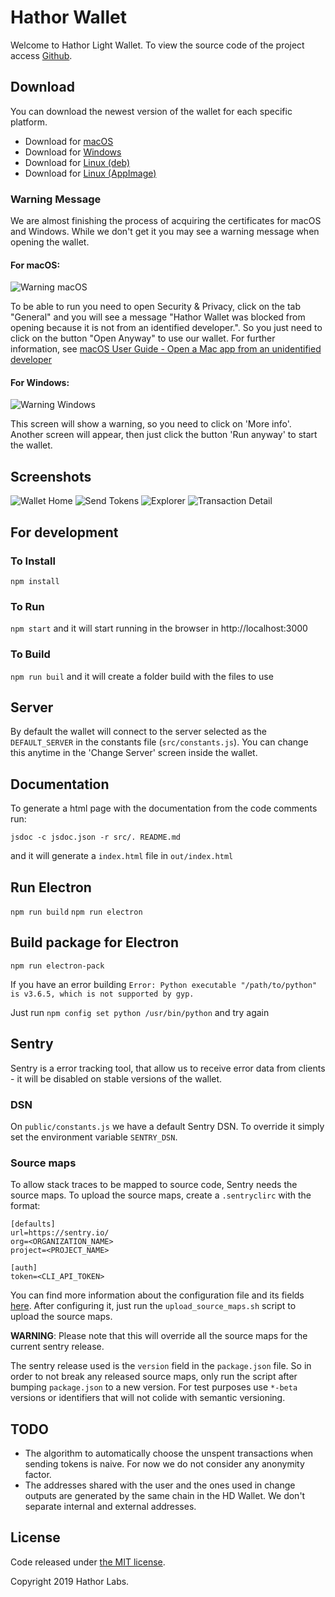 # Hathor Wallet

Welcome to Hathor Light Wallet. To view the source code of the project access [Github](https://github.com/HathorNetwork/hathor-wallet).

## Download

You can download the newest version of the wallet for each specific platform.

- Download for [macOS](https://github.com/HathorNetwork/hathor-wallet/releases/download/v0.6.5-beta/Hathor.Wallet-0.6.5-beta.dmg)
- Download for [Windows](https://github.com/HathorNetwork/hathor-wallet/releases/download/v0.6.5-beta/Hathor.Wallet.Setup.0.6.5-beta.exe)
- Download for [Linux (deb)](https://github.com/HathorNetwork/hathor-wallet/releases/download/v0.6.5-beta/hathor-wallet_0.6.5-beta_amd64.deb)
- Download for [Linux (AppImage)](https://github.com/HathorNetwork/hathor-wallet/releases/download/v0.6.5-beta/Hathor.Wallet.0.6.5-beta.AppImage)

### Warning Message

We are almost finishing the process of acquiring the certificates for macOS and Windows. While we don't get it you may see a warning message when opening the wallet.

#### For macOS:

![Warning macOS](https://drive.google.com/thumbnail?id=17gxGXmD1Zbd_uSsadnOem_i0tDR-Sdzh&sz=w500-h375)

To be able to run you need to open Security & Privacy, click on the tab "General" and you will see a message "Hathor Wallet was blocked from opening because it is not from an identified developer.". So you just need to click on the button "Open Anyway" to use our wallet. For further information, see [macOS User Guide - Open a Mac app from an unidentified developer](https://support.apple.com/en-gb/guide/mac-help/mh40616/10.14/mac/10.14.3)

#### For Windows:

![Warning Windows](https://drive.google.com/thumbnail?id=1B5kLAXUMj4wmrRfmVtiQyoNe6Q7r8s_h&sz=w500-h375)

This screen will show a warning, so you need to click on 'More info'. Another screen will appear, then just click the button 'Run anyway' to start the wallet.

## Screenshots

![Wallet Home](https://drive.google.com/thumbnail?id=1_1-Xh_koKX6PhW6pWPDDFvuKHn-V4MyE&sz=w500-h375)
![Send Tokens](https://drive.google.com/thumbnail?id=1Lq6Q0j2J0989vfYzykVSpYjra3bLTI2u&sz=w500-h375)
![Explorer](https://drive.google.com/thumbnail?id=1YdEfGB7L9E2tA4vGDTsGdGvoKw5bqdhT&sz=w500-h375)
![Transaction Detail](https://drive.google.com/thumbnail?id=1N3IaiT0kBT1QkRq6xU_b_D66EZBVajiB&sz=w500-h375)

## For development

### To Install

`npm install`

### To Run

`npm start` and it will start running in the browser in http://localhost:3000

### To Build

`npm run buil` and it will create a folder build with the files to use

## Server

By default the wallet will connect to the server selected as the `DEFAULT_SERVER` in the constants file (`src/constants.js`).
You can change this anytime in the 'Change Server' screen inside the wallet.

## Documentation

To generate a html page with the documentation from the code comments run:

`jsdoc -c jsdoc.json -r src/. README.md`

and it will generate a `index.html` file in `out/index.html`

## Run Electron

`npm run build`
`npm run electron`

## Build package for Electron

`npm run electron-pack`

If you have an error building `Error: Python executable "/path/to/python" is v3.6.5, which is not supported by gyp.`

Just run `npm config set python /usr/bin/python` and try again

## Sentry

Sentry is a error tracking tool, that allow us to receive error data from clients - it will be disabled on stable versions of the wallet.

### DSN
On `public/constants.js` we have a default Sentry DSN.
To override it simply set the environment variable `SENTRY_DSN`.

### Source maps
To allow stack traces to be mapped to source code, Sentry needs the source maps.
To upload the source maps, create a `.sentryclirc` with the format:

```
[defaults]
url=https://sentry.io/
org=<ORGANIZATION_NAME>
project=<PROJECT_NAME>

[auth]
token=<CLI_API_TOKEN>
```

You can find more information about the configuration file and its fields [here](https://docs.sentry.io/cli/configuration/).
After configuring it, just run the `upload_source_maps.sh` script to upload the source maps.

**WARNING**: Please note that this will override all the source maps for the current sentry release.

The sentry release used is the `version` field in the `package.json` file.
So in order to not break any released source maps, only run the script after bumping `package.json` to a new version.
For test purposes use `*-beta` versions or identifiers that will not colide with semantic versioning.

## TODO

- The algorithm to automatically choose the unspent transactions when sending tokens is naive. For now we do not consider any anonymity factor.
- The addresses shared with the user and the ones used in change outputs are generated by the same chain in the HD Wallet. We don't separate internal and external addresses.

## License

Code released under [the MIT license](https://github.com/HathorNetwork/hathor-wallet/blob/dev/LICENSE).

Copyright 2019 Hathor Labs.
